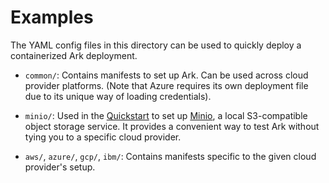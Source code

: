 # Examples

The YAML config files in this directory can be used to quickly deploy a containerized Ark deployment.

* `common/`: Contains manifests to set up Ark. Can be used across cloud provider platforms. (Note that Azure requires its own deployment file due to its unique way of loading credentials).

* `minio/`: Used in the [Quickstart][1] to set up [Minio][0], a local S3-compatible object storage service. It provides a convenient way to test Ark without tying you to a specific cloud provider.

* `aws/`, `azure/`, `gcp/`, `ibm/`: Contains manifests specific to the given cloud provider's setup.

[0]: https://github.com/minio/minio
[1]: /README.md#quickstart
